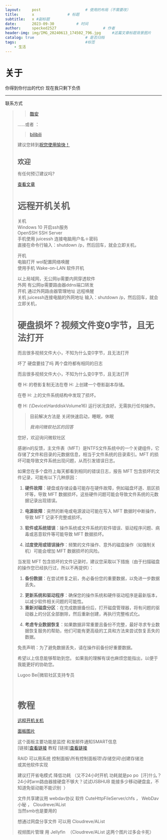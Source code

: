 ```yaml
---
layout:     post   				    # 使用的布局（不需要改）
title:      x				# 标题 
subtitle:   x #副标题
date:       2023-09-30			# 时间
author:     specked2527						# 作者
header-img: img/IMG_20240613_174502_796.jpg 	#这篇文章标题背景图片
catalog: true 						# 是否归档
tags:								#标签
    - 生活
---
```

  
# 关于  

<p>你得到你付出的代价 现在我只剩下负债</p>



<hr class="wp-block-separator has-alpha-channel-opacity is-style-wide"/>

<!-- /wp:separator -->

<!-- wp:paragraph -->

<p>联系方式</p>

<!-- /wp:paragraph -->

<!-- wp:quote -->

<blockquote class="wp-block-quote"><!-- wp:paragraph -->

<blockquote class="wp-block-quote"><!-- wp:paragraph -->

<p><a href="https://www.coolapk.com/u/2451026">酷安 </a></p>

<!-- /wp:paragraph --></blockquote>

<!-- /wp:quote -->

<!-- wp:paragraph -->

<p>……或者 ：</p>

<!-- /wp:paragraph -->

<!-- wp:quote -->

<blockquote class="wp-block-quote"><!-- wp:paragraph -->

<p><a href="https://space.bilibili.com/67904430">bilibili </a></p>

<!-- /wp:paragraph --></blockquote>

<!-- /wp:quote -->

<!-- wp:paragraph -->

<p>建议您转到<a href="http://w.timeout.bio:8080/wp-admin/">祝您使用愉快！</a></p>

<h2 class="wp-block-heading">欢迎</h2>

<p class="has-x-large-font-size" style="line-height:1.2">有任何预订建议吗?</p>

<div class="wp-block-buttons"><!-- wp:button {"fontSize":"small"} -->

<div class="wp-block-button has-custom-font-size has-small-font-size"><a class="wp-block-button\_\_link wp-element-button" href="http://w.timeout.bio:8080/%e6%96%b0%e9%a1%b5%e9%9d%a2/">查看文章</a></div>

    
 # 远程开机关机  

<p>关机<br>Windows 10 开启ssh服务<br>OpenSSH SSH Server<br>手机使用 juicessh 连接电脑用户名＋密码<br>直接在命令行输入：shutdown /p，然后回车，就会立即关机，</p>

<!-- /wp:paragraph -->

<!-- wp:paragraph -->

<p>开机<br>电脑打开 wol配置网络唤醒<br>使用手机 Wake-on-LAN 软件开机</p>

<!-- /wp:paragraph -->

<!-- wp:paragraph -->

<p>以上局域网，无公网ip需要内网穿透软件<br>外网 有公网ip需要路由器ddns端口转发<br>开机 通过外网路由器管理地址 远程唤醒<br>关机 juicessh连接电脑的外网地址 输入：shutdown /p，然后回车，就会立即关机，</p>


      
 # 硬盘损坏？视频文件变0字节，且无法打开    

 
<p>而且很多视频文件大小，不知为什么变0字节，且无法打开</p>


<p>坏了 硬盘要挂了吗 两个盘符都有相同的日志</p>

<!-- /wp:paragraph -->

<!-- wp:paragraph -->

<p>而且很多视频文件大小，不知为什么变0字节，且无法打开</p>

<!-- /wp:paragraph -->

<!-- wp:paragraph -->

<p>卷 H: 的卷影复制无法在卷 H: 上创建一个卷影副本存储。</p>

<!-- /wp:paragraph -->

<!-- wp:paragraph -->

<p>在卷 H: 上的文件系统结构中发现了损坏。</p>

<!-- /wp:paragraph -->

<!-- wp:paragraph -->

<p>卷 H: (\Device\HarddiskVolume16) 运行状况良好。无需执行任何操作。</p>

<!-- /wp:paragraph -->

<!-- wp:quote -->

<blockquote class="wp-block-quote"><!-- wp:paragraph -->

<p>目前解决方法是 关闭快速启动，睡眠，休眠</p>

<!-- /wp:paragraph --><cite>我询问微软社区的回答</cite></blockquote>

<!-- /wp:quote -->

<!-- wp:paragraph -->

<p>您好，欢迎询问微软社区</p>

<!-- /wp:paragraph -->

<!-- wp:paragraph -->

<p>感谢in的反馈，主文件表（MFT）是NTFS文件系统中的一个关键组件，它存储了文件和目录的元数据信息，相当于文件系统的目录索引。MFT 的损坏可能导致文件系统出现问题，从而引发错误日志。&nbsp;</p>

<!-- /wp:paragraph -->

<!-- wp:paragraph -->

<p>如果您在多个盘符上每天都看到相同的错误日志，报告 MFT 包含损坏的文件记录，可能有以下几种原因：&nbsp;</p>

<!-- /wp:paragraph -->

<!-- wp:list {"ordered":true} -->

<ol><!-- wp:list-item -->

<li><strong>硬件故障</strong>：硬盘或存储设备可能存在硬件故障，例如磁盘坏道、扇区损坏等，导致 MFT 数据损坏。这些硬件问题可能会导致文件系统的元数据记录出现错误。&nbsp;</li>

<!-- /wp:list-item --></ol>

<!-- /wp:list -->

<!-- wp:list {"ordered":true,"start":2} -->

<ol start="2"><!-- wp:list-item -->

<li><strong>电源故障</strong>：突然的断电或电源波动可能在写入 MFT 数据时中断操作，导致 MFT 记录不完整或损坏。&nbsp;</li>

<!-- /wp:list-item --></ol>

<!-- /wp:list -->

<!-- wp:list {"ordered":true,"start":3} -->

<ol start="3"><!-- wp:list-item -->

<li><strong>软件或系统错误</strong>：操作系统或文件系统的软件错误、驱动程序问题、病毒或恶意软件等可能导致 MFT 数据损坏。&nbsp;</li>

<!-- /wp:list-item --></ol>

<!-- /wp:list -->

<!-- wp:list {"ordered":true,"start":4} -->

<ol start="4"><!-- wp:list-item -->

<li><strong>过度使用或错误操作</strong>：频繁的文件操作、意外的磁盘操作（如强制关机）可能会增加 MFT 数据损坏的风险。&nbsp;</li>

<!-- /wp:list-item --></ol>

<!-- /wp:list -->

<!-- wp:paragraph -->

<p>当发现 MFT 包含损坏的文件记录时，建议您采取以下措施（由于扫描磁盘的操作您已经执行过，所以不再提供）：&nbsp;</p>

<!-- /wp:paragraph -->

<!-- wp:list {"ordered":true} -->

<ol><!-- wp:list-item -->

<li><strong>备份数据</strong>：在尝试修复之前，务必备份您的重要数据，以免进一步数据丢失。&nbsp;</li>

<!-- /wp:list-item --></ol>

<!-- /wp:list -->

<!-- wp:list {"ordered":true,"start":2} -->

<ol start="2"><!-- wp:list-item -->

<li><strong>更新系统和驱动程序</strong>：确保您的操作系统和硬件驱动程序是最新版本，以减少软件相关问题的可能性。&nbsp;</li>

<!-- /wp:list-item -->

<!-- wp:list-item -->

<li><strong>重新对磁盘分区</strong>：在完成数据备份后，打开磁盘管理器，将有问题的驱动器上的分区全部删除，然后重新创建，再执行完整格式化。</li>

<!-- /wp:list-item --></ol>

<!-- /wp:list -->

<!-- wp:list {"ordered":true,"start":4} -->

<ol start="4"><!-- wp:list-item -->

<li><strong>考虑专业数据恢复</strong>：如果数据非常重要且备份不完整，最好寻求专业数据恢复服务的帮助，他们可能有更高级的工具和方法来尝试恢复丢失的数据。&nbsp;</li>

<!-- /wp:list-item --></ol>

<!-- /wp:list -->

<!-- wp:paragraph -->

<p>免责声明：为了避免数据丢失，请在操作前备份好重要数据。</p>

<!-- /wp:paragraph -->

<!-- wp:paragraph -->

<p>希望以上信息能够帮助到您。 如果我的理解有误也麻烦您能指出，以便于我能更好的协助您。</p>

<!-- /wp:paragraph -->

<!-- wp:paragraph -->

<p>Lugoo Bei|微软社区支持专员</p>


<figure class="wp-block-image size-large"><img src="https://image.coolapk.com/feed/2023/0916/14/2451026\_77bfed27\_6832\_9089\_90@720x1440.jpeg.m.jpg" alt=""/></figure>

<figure class="wp-block-image size-large"><img src="https://image.coolapk.com/feed/2023/0916/14/2451026\_6313eb09\_6832\_91\_803@720x1440.jpeg.m.jpg" alt=""/></figure>


    
# 教程  


    
<p><a href="http://w.timeout.bio:8080/2023/09/21/%e8%bf%9c%e7%a8%8b%e5%bc%80%e6%9c%ba%e5%85%b3%e6%9c%ba/">远程开机关机</a></p>

<p><a href="https://www.coolapk.com/feed/49365965?shareKey=OTQwYTBlYWI2YjcxNjUwYzExZWM~&amp;shareUid=2451026&amp;shareFrom=com.coolapk.market\_13.3.3#fromHistory">面板图片</a></p>

<p>这个面板主要功能是监控 和发邮件通知SMART信息<br>[链接]<a href="https://www.wgstart.com/">查看链接</a> 教程 [链接]<a href="https://www.wgstart.com/help/docs99.html">查看链接</a></p>

<p>RAID 可以用系统 控制面板\所有控制面板项\存储空间\创建存储池<br>或其他软件实现</p>

<p>建议打开省电模式 降低功耗 （又不24小时开机 功耗就是po po&nbsp;&nbsp;[汗]什么？24小时arm路由器接硬盘不够大？试试USBHUB 能接多少移动硬盘盒，不知道免驱动能不能识别 &nbsp;）</p>



<p>文件共享建议用 webdav协议 软件 CuteHttpFileServer/chfs ， WebDav小秘 ， Cloudreve/AList<br>当然smb也是要用的</p>



<p>想通过网盘分享文件 可以用 Cloudreve/AList</p>



<p>视频图片管理 用 Jellyfin &nbsp;（Cloudreve/AList 这两个图片过多会卡死）</p>




